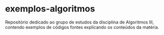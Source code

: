 # exemplos-algoritmos

Repositório dedicado ao grupo de estudos da disciplina de Algoritmos III, contendo exemplos de códigos fontes explicando os conteúdos da matéria.
